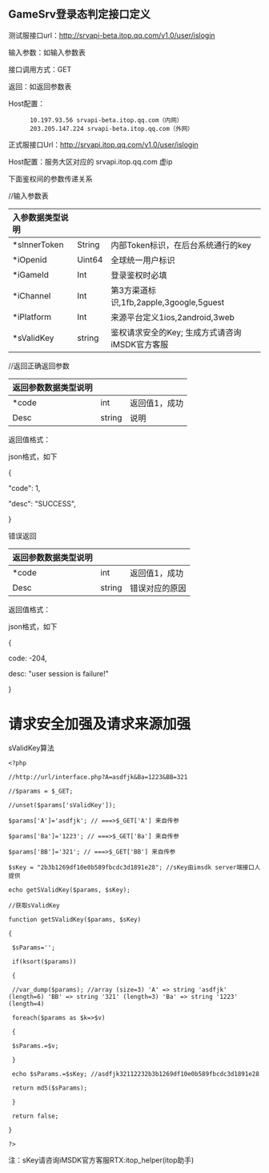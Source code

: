 ## GameSrv登录态判定接口定义

测试服接口url：[http:\/\/srvapi-beta.itop.qq.com\/v1.0\/user\/islogin](http://srvapi-beta.itop.qq.com/v1.0/user/islogin)

输入参数：如输入参数表

接口调用方式：GET

返回：如返回参数表

Host配置：

```
      10.197.93.56 srvapi-beta.itop.qq.com（内网）
      203.205.147.224 srvapi-beta.itop.qq.com（外网） 

```

正式服接口Url：[http:\/\/srvapi.itop.qq.com\/v1.0\/user\/islogin](http://srvapi.itop.qq.com/v1.0/user/islogin)

Host配置：服务大区对应的 srvapi.itop.qq.com 虚ip

下面鉴权间的参数传递关系

\/\/输入参数表

| **入参数据类型说明** |  |  |
| :--- | :--- | :--- |
| \*sInnerToken | String | 内部Token标识，在后台系统通行的key |
| \*iOpenid | Uint64 | 全球统一用户标识 |
| \*iGameId | Int | 登录鉴权时必填 |
| \*iChannel | Int | 第3方渠道标识,1fb,2apple,3google,5guest |
| \*iPlatform | Int | 来源平台定义1ios,2android,3web |
| \*sValidKey | string | 鉴权请求安全的Key; 生成方式请咨询iMSDK官方客服 |

\/\/返回正确返回参数

| **返回参数数据类型说明** |  |  |
| :--- | :--- | :--- |
| \*code | int | 返回值1，成功 |
| Desc | string | 说明 |

返回值格式：

json格式，如下

{

"code": 1,

"desc": "SUCCESS",

}

错误返回

| **返回参数数据类型说明** |  |  |
| :--- | :--- | :--- |
| \*code | int | 返回值1，成功 |
| Desc | string | 错误对应的原因 |

返回值格式：

json格式，如下

{

code: -204,

desc: "user session is failure!"

}

# **请求安全加强及请求来源加强**

sValidKey算法

`<?php`

`//http://url/interface.php?A=asdfjk&Ba=1223&BB=321`

`//$params = $_GET;`

`//unset($params['sValidKey']);`

`$params['A']='asdfjk'; // ===>$_GET['A'] 来自传参`

`$params['Ba']='1223'; // ===>$_GET['Ba'] 来自传参`

`$params['BB']='321'; // ===>$_GET['BB'] 来自传参`

`$sKey = "2b3b1269df10e0b589fbcdc3d1891e28"; //sKey由imsdk server端接口人提供`

`echo getSValidKey($params, $sKey);`

`//获取sValidKey`

`function getSValidKey($params, $sKey)`

`{`

` $sParams='';`

` if(ksort($params))`

` {`

` //var_dump($params); //array (size=3) 'A' => string 'asdfjk' (length=6) 'BB' => string '321' (length=3) 'Ba' => string '1223' (length=4)`

` foreach($params as $k=>$v)`

` {`

` $sParams.=$v;`

` }`

` echo $sParams.=$sKey; //asdfjk32112232b3b1269df10e0b589fbcdc3d1891e28`



` return md5($sParams);`

` }`

` return false;`

`}`

`?>`

注：sKey请咨询iMSDK官方客服RTX:itop\_helper\(itop助手\)

